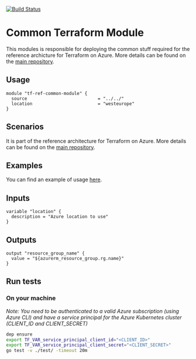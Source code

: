 [![Build Status](https://dev.azure.com/jcorioland-msft/terraform-azure-reference/_apis/build/status/jcorioland.terraform-azure-ref-common-module?branchName=master)](https://dev.azure.com/jcorioland-msft/terraform-azure-reference/_build/latest?definitionId=33&branchName=master)

# Common Terraform Module

This modules is responsible for deploying the common stuff required for the reference archicture for Terraform on Azure. More details can be found on the [main repository](https://github.com/jcorioland/terraform-azure-reference). 

## Usage

```hcl
module "tf-ref-common-module" {
  source                           = "../../"
  location                         = "westeurope"
}
```

## Scenarios

It is part of the reference architecture for Terraform on Azure. More details can be found on the [main repository](https://github.com/jcorioland/terraform-azure-reference). 

## Examples

You can find an example of usage [here](examples/).

## Inputs

```hcl
variable "location" {
  description = "Azure location to use"
}
```

## Outputs

```hcl
output "resource_group_name" {
  value = "${azurerm_resource_group.rg.name}"
}
```

## Run tests

### On your machine

*Note: You need to be authenticated to a valid Azure subscription (using Azure CLI) and have a service principal for the Azure Kubernetes cluster (CLIENT_ID and CLIENT_SECRET)*

```bash
dep ensure
export TF_VAR_service_principal_client_id="<CLIENT_ID>"
export TF_VAR_service_principal_client_secret="<CLIENT_SECRET>"
go test -v ./test/ -timeout 20m
```
